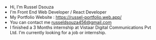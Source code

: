 - Hi, I’m Russel Dsouza
- I'm Front End Web Developer / React Developer
- My Portfolio Website : https://russel-portfolio.web.app/
- You can contact me russeldsouza456@gmail.com
- I finished a 3 Months internship at Vistaar Digital Communications Pvt Ltd. I'm currently looking for a job or internship.
